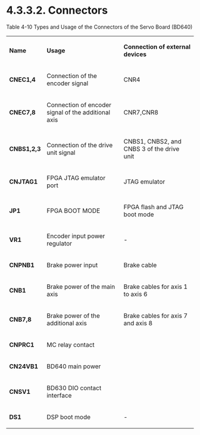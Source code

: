 ﻿# 4.3.3.2. Connectors

Table 4-10 Types and Usage of the Connectors of the Servo Board (BD640)

<table>
<tbody>
<tr class="odd">
<td><p><strong>Name</strong></p></td>
<td><p><strong>Usage</strong></p></td>
<td><p><strong>Connection of external devices</strong></p></td>
</tr>
<tr class="even">
<td><p><strong>CNEC1,4</strong></p></td>
<td><p>Connection of the encoder signal</p></td>
<td><p>CNR4</p></td>
</tr>
<tr class="odd">
<td><p><strong>CNEC7,8</strong></p></td>
<td><p>Connection of encoder signal of the additional axis</p></td>
<td><p>CNR7,CNR8</p></td>
</tr>
<tr class="even">
<td><p><strong>CNBS1,2,3</strong></p></td>
<td><p>Connection of the drive unit signal</p></td>
<td><p>CNBS1, CNBS2, and CNBS 3 of the drive unit</p></td>
</tr>
<tr class="odd">
<td><p><strong>CNJTAG1</strong></p></td>
<td><p>FPGA JTAG emulator port</p></td>
<td><p>JTAG emulator</p></td>
</tr>
<tr class="even">
<td><p><strong>JP1</strong></p></td>
<td><p>FPGA BOOT MODE</p></td>
<td><p>FPGA flash and JTAG boot mode</p></td>
</tr>
<tr class="odd">
<td><p><strong>VR1</strong></p></td>
<td><p>Encoder input power regulator</p></td>
<td><p>-</p></td>
</tr>
<tr class="even">
<td><p><strong>CNPNB1</strong></p></td>
<td><p>Brake power input</p></td>
<td><p>Brake cable</p></td>
</tr>
<tr class="odd">
<td><p><strong>CNB1</strong></p></td>
<td><p>Brake power of the main axis</p></td>
<td><p>Brake cables for axis 1 to axis 6</p></td>
</tr>
<tr class="even">
<td><p><strong>CNB7,8</strong></p></td>
<td><p>Brake power of the additional axis</p></td>
<td><p>Brake cables for axis 7 and axis 8</p></td>
</tr>
<tr class="odd">
<td><p><strong>CNPRC1</strong></p></td>
<td><p>MC relay contact</p></td>
<td></td>
</tr>
<tr class="even">
<td><p><strong>CN24VB1</strong></p></td>
<td><p>BD640 main power</p></td>
<td></td>
</tr>
<tr class="odd">
<td><p><strong>CNSV1</strong></p></td>
<td><p>BD630 DIO contact interface</p></td>
<td></td>
</tr>
<tr class="even">
<td><p><strong>DS1</strong></p></td>
<td><p>DSP boot mode</p></td>
<td><p>-</p></td>
</tr>
</tbody>
</table>
